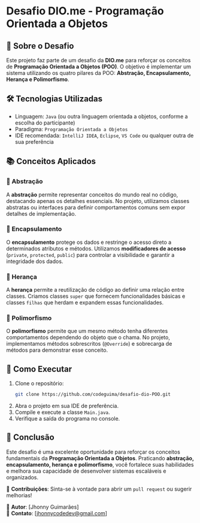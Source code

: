 # Desafio DIO.me - Programação Orientada a Objetos

## 📌 Sobre o Desafio
Este projeto faz parte de um desafio da **DIO.me** para reforçar os conceitos de **Programação Orientada a Objetos (POO)**. O objetivo é implementar um sistema utilizando os quatro pilares da POO: **Abstração, Encapsulamento, Herança e Polimorfismo**.

## 🛠️ Tecnologias Utilizadas
- Linguagem: `Java` (ou outra linguagem orientada a objetos, conforme a escolha do participante)
- Paradigma: `Programação Orientada a Objetos`
- IDE recomendada: `IntelliJ IDEA`, `Eclipse`, `VS Code` ou qualquer outra de sua preferência

## 📚 Conceitos Aplicados

### 🔹 Abstração
A **abstração** permite representar conceitos do mundo real no código, destacando apenas os detalhes essenciais. No projeto, utilizamos classes abstratas ou interfaces para definir comportamentos comuns sem expor detalhes de implementação.

### 🔹 Encapsulamento
O **encapsulamento** protege os dados e restringe o acesso direto a determinados atributos e métodos. Utilizamos **modificadores de acesso** (`private`, `protected`, `public`) para controlar a visibilidade e garantir a integridade dos dados.

### 🔹 Herança
A **herança** permite a reutilização de código ao definir uma relação entre classes. Criamos classes `super` que fornecem funcionalidades básicas e classes `filhas` que herdam e expandem essas funcionalidades.

### 🔹 Polimorfismo
O **polimorfismo** permite que um mesmo método tenha diferentes comportamentos dependendo do objeto que o chama. No projeto, implementamos métodos sobrescritos (`@Override`) e sobrecarga de métodos para demonstrar esse conceito.

<!--
## 📁 Estrutura do Projeto
```
📦 desafio-poo-dio
 ┣ 📂 src
 ┃ ┣ 📂 models  # Classes principais do sistema
 ┃ ┣ 📂 services # Lógica de negócio
 ┃ ┣ 📂 utils    # Métodos auxiliares
 ┃ ┗ Main.java   # Execução do programa
 ┣ 📜 README.md  # Documentação do projeto
 ┣ 📜 pom.xml (caso utilize Maven)
```
-->
## 🚀 Como Executar
1. Clone o repositório:
   ```sh
   git clone https://github.com/codeguima/desafio-dio-POO.git
   ```
2. Abra o projeto em sua IDE de preferência.
3. Compile e execute a classe `Main.java`.
4. Verifique a saída do programa no console.

## 📌 Conclusão
Este desafio é uma excelente oportunidade para reforçar os conceitos fundamentais da **Programação Orientada a Objetos**. Praticando **abstração, encapsulamento, herança e polimorfismo**, você fortalece suas habilidades e melhora sua capacidade de desenvolver sistemas escaláveis e organizados.

📩 **Contribuições**: Sinta-se à vontade para abrir um `pull request` ou sugerir melhorias!

🎯 **Autor**: [Jhonny Guimarães]  
📧 **Contato**: [jhonnycodedev@gmail.com]


